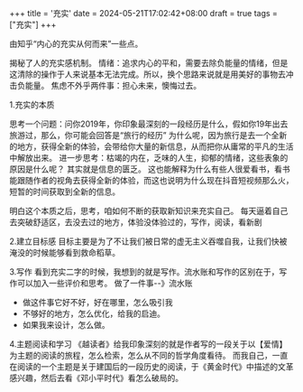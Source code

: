 +++
title = '充实'
date = 2024-05-21T17:02:42+08:00
draft = true
tags = ["充实"]
+++

由知乎“内心的充实从何而来”一些点。

揭秘了人的充实感机制。
情绪：追求内心的平和，需要去除负能量的情绪，但是这清除的操作于人来说基本无法完成。所以，换个思路来说就是用美好的事物去冲击负能量。
焦虑不外乎两件事：担心未来，懊悔过去。

  

1.充实的本质

思考一个问题：问你2019年，你印象最深刻的一段经历是什么，假如你19年出去旅游过，那么，你可能会回答是“旅行的经历”
为什么呢，因为旅行是去一个全新的地方，获得全新的体验，会带给你大量的新信息，从而把你从庸常的平凡的生活中解放出来。
进一步思考：枯竭的内在，乏味的人生，抑郁的情绪，这些表象的原因是什么呢？ 其实就是信息的匮乏。
这也能解释为什么有些人很爱看书，看书能跟随作者的视角去获得全新的体验，而这也说明为什么现在抖音短视频那么火，短暂的时间获取到全新的信息。

明白这个本质之后，思考，咱如何不断的获取新知识来充实自己。
每天逼着自己去突破舒适区，去没去过的地方，体验没体验过的，写作，阅读，看新剧
  

2.建立目标感
目标主要是为了不让我们被日常的虚无主义吞噬自我，让我们快被淹没的时候能够看到救命稻草。

3.写作
看到充实二字的时候，我想到的就是写作。流水账和写作的区别在于，写作可以加入一些评价和思考。
做了一件事--》流水账
-   做这件事它好不好，好在哪里，怎么吸引我
-   不够好的地方，怎么优化，给我的启迪。
-   如果我来设计，怎么做。

4.主题阅读和学习
《越读者》给我印象深刻的就是作者写的一段关于以【爱情】为主题的阅读的旅程，怎么检索，怎么从不同的哲学角度看待。
而我自己，一直在阅读的一个主题是关于建国后的一段历史的阅读，于《黄金时代》中描述的文革感兴趣，然后去看《邓小平时代》看怎么破局的。
